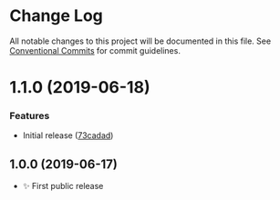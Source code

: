 # Change Log

All notable changes to this project will be documented in this file.
See [Conventional Commits](https://conventionalcommits.org) for commit guidelines.

# 1.1.0 (2019-06-18)


### Features

* Initial release ([73cadad](https://gitlab.com/codsen/codsen/commit/73cadad))





## 1.0.0 (2019-06-17)

- ✨ First public release
